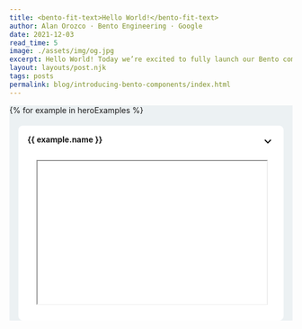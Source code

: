 ```yaml
---
title: <bento-fit-text>Hello World!</bento-fit-text>
author: Alan Orozco · Bento Engineering · Google
date: 2021-12-03
read_time: 5
image: ./assets/img/og.jpg
excerpt: Hello World! Today we’re excited to fully launch our Bento components.
layout: layouts/post.njk
tags: posts
permalink: blog/introducing-bento-components/index.html
---
```


<style>
  .demo-container {
    background: #ecf1f3;
  }
  .demo-container button {
    margin: auto;
    display: block;
    padding: 8px;
    font-weight: bold;
    text-transform: uppercase;
  }
  .demo-accordion {
    margin: 1rem 0;
    overflow: hidden;
    max-height: 380px;
  }
  .demo-accordion.show-more {
    max-height: unset;
  }
  .demo-accordion.show-more + button {
    display: none;
  }
  .demo-accordion > section {
    border-radius: 0.5rem;
    margin: 1rem;
    background: white;
    background-repeat: no-repeat;
    background-position: right 1rem top 1rem;
  }
  .demo-accordion h2 {
    background: white;
    padding: 1rem;
    border: none;
    background: none;
    font-size: var(--font-size-18);
  }
  .demo-accordion div {
    padding: 2rem;
    padding-top: 0;
  }
  .demo-accordion section[expanded] {
    background-image: url("data:image/svg+xml,%3Csvg xmlns='http://www.w3.org/2000/svg' height='24px' viewBox='0 0 24 24' width='24px' fill='%23000000'%3E%3Cpath d='M0 0h24v24H0V0z' fill='none'/%3E%3Cpath d='M12 8l-6 6 1.41 1.41L12 10.83l4.59 4.58L18 14l-6-6z'/%3E%3C/svg%3E%0A");
  }

  .demo-accordion section:not([expanded]) {
    background-image: url("data:image/svg+xml,%3Csvg xmlns='http://www.w3.org/2000/svg' height='24px' viewBox='0 0 24 24' width='24px' fill='%23000000'%3E%3Cpath d='M24 24H0V0h24v24z' fill='none' opacity='.87'/%3E%3Cpath d='M16.59 8.59L12 13.17 7.41 8.59 6 10l6 6 6-6-1.41-1.41z'/%3E%3C/svg%3E%0A");
  }
  @media only screen and (max-device-width: 480px) {
    .demo-accordion div {
      padding: .5rem;
      padding-top: 0;
    }
     .demo-accordion {
        margin: 0;
        overflow: hidden;
        max-height: 380px;
      }
      .demo-accordion > section {
    margin: .5rem;
      }
  }
</style>
<div class="demo-container">
<bento-accordion id="demo-accordion" class="demo-accordion">
{% for example in heroExamples %}
  <section>
    <h2>{{ example.name }} </h2>
    <div>
    <div style="position: relative; padding-bottom: 56.25%; /* 16:9 */ padding-top: 25px; height: 0;">
    <iframe src="{{ example.path }}" loading="lazy" title="{{ example.name }}"
        style="position: absolute; top: 0; left: 0; width: 100%; height: 100%;">
    </div>
    </div>
  </section>
{% endfor %}
</bento-accordion>
<button onclick="document.querySelector('#demo-accordion').classList.add('show-more')">Show More</button>
</div>

Hello World! Today we’re excited to fully launch our [Bento components](https://bentojs.dev). What are Bento components you ask? They are performant components with great user experience baked into them! We hope you try them out and give us feedback!

Bento components are the result of a project by the AMP team that started [2 years](https://blog.amp.dev/2021/01/28/bento/) ago to address feedback from publishers. Bento components enable you to use AMP components on non-AMP pages. They offer similar performance benefits as AMP components, but provide much more flexibility, as they can be combined with any other library or framework. You can read more about Bento and the future of AMP on the official AMP blog.

## Why Bento Components?

Building accessible, performant web pages is hard. And this goes beyond building your own features. It’s also often a challenge to integrate third-party embeds without hurting the performance of your page.

The good news is that many web pages need similar features and that there is a rich ecosystem of web components solving these problems. But this leads to a new problem: now you have to decide which components to pick from the many that are available. You have to check whether it is safe to use a component or if it potentially hurts your [Core Web Vitals](https://web.dev/vitals/). You need to check whether the component works in all browsers and whether there are unwanted side effects of mixing different components on the same page.

Bento components are here to help. Bento components are designed with three goals in mind:

1. Great page experience
2. Framework independence (but with great framework support)
3. Component isolation

Let’s take a closer look at what this means.

### Page Experience

The first one is straightforward: **Page Experience**. In August 2021, [Google Search introduced a new set of signals](https://developers.google.com/search/docs/advanced/experience/page-experience) that measure how users perceive the experience of interacting with a web page beyond its pure information value. An important part of the page experience ranking signals are [Core Web Vitals](https://web.dev/vitals/). Bento components can help you achieve good core web vitals scores.

For example, Bento components feature a small bundle size so that you only have to pick the ones that you need. For example, if you want to add a carousel to your page, you can only use the bento-carousel component.

Bento components may help with [Core Web Vitals](https://web.dev/vitals/) as well. For example, Bento components always respect their container's dimensions. This prevents [Content Layout Shift](https://web.dev/cls/) that may otherwise occur when an embed is inserted dynamically.

Another benefit of Bento components is that resources are loaded lazily by default. Requests to external URLs occur only as the embed approaches the user's position on the page. This is particularly useful for third-party embeds, such as Facebook or Twitter \*.

Tip: Resources are loaded lazily on browsers that support the <code>[loading](https://developer.mozilla.org/en-US/docs/Web/Performance/Lazy_loading)</code> attribute. We're working on bringing support to other browsers.

### Framework independence

The next one is: **framework independence with great framework support**. Bento components do not make any assumptions about the underlying framework and can be used with any framework or CMS.

Bento components are packaged as **React** or **Preact components **for seamless integration with those frameworks, but they're also provided as **Web Components**, so that they can be used anywhere.

Here is a web components example:

```html
<!DOCTYPE html>
<html>
  <head>
    <script async src="https://cdn.ampproject.org/bento.js"></script>
    <script
      async
      src="https://cdn.ampproject.org/v0/bento-fit-text-1.0.js"
    ></script>
    <link
      rel="stylesheet"
      href="https://cdn.ampproject.org/v0/bento-fit-text-1.0.css"
    />
  </head>
  <body>
    <bento-fit-text style="max-width: 200px; height: 60px">
      Hello world!
    </bento-fit-text>
  </body>
</html>
```

Note that we did not write or bundle any JavaScript in the previous example. We can paste this code into an `.html` file and call it a day! This makes Bento components a great fit for CMSs, such as WordPress, Drupal or Eleventy, which heavily rely on server-side rendering.

Bento components are self-managing and mutable. This means that they respond the same way as you’d expect from any HTML element. If you modify an element's attributes or its subtree, the changes are reflected in its rendered state.

```html
<script>
  // <bento-fit-text> responds to mutations.
  // Changing its content re-calculates its optimal font size.
  const element = document.querySelector('bento-fit-text');
  element.textContent = 'Longer text, smaller font size';
</script>
```

This is a simple yet versatile model. Most frameworks know how to interact with DOM elements, so Bento components are a great fit.

Here is another example, a Bento component used in a React application:

```html
import React from 'react';
import {BentoLightbox} from '@bentoproject/lightbox/react';
import '@bentoproject/lightbox/styles.css';

function MyLightbox({ref}) {
  return (
   <BentoLightbox ref={ref} closeButtonAs={(props) => (
     <button {...props} aria-label="Close my fancy lightbox">
       Close!
     </button>
   )}>
     <h1>Hello World</h1>
   </BentoLightbox>
 );
}

function App() {
  const lightboxRef = useRef();
  return (
    <>
      <MyLightbox ref={ref} />
      <button onClick={() => lightboxRef.current.open()}>
        Open
      </button>
    </>
  );
}
```

The good thing about using Bento components in React (or Preact) is: the React version is not just a simple wrapper around the web component. Bento components, in this case, are actually implemented using React. This means they behave like any other React component, which makes them very easy to integrate into your React application.

### Component Isolation

Finally, component isolation, which is an often-overlooked topic. There are two cases in which this is important. Bento encapsulates everything at the component level, rather than at the document level.

When using web components, the contents of a component are rendered inside a Shadow Root. This encapsulates styling, so that your own defined styles are not clobbered by the component's implementation and vice-versa.

Third-party embeds typically require including a script from a vendor's URL. These scripts may act unexpectedly. They may push elements around the page, load additional resources too early, or negatively affect the host document's performance in other ways. In cases when they're required, untrusted scripts from a third-party URL **never **run on the document that holds the embed. They run inside a "proxy frame" which prevents them from interacting with the layout and data on your page. Scripts load lazily since they respect the component's <code>[loading](https://developer.mozilla.org/en-US/docs/Web/Performance/Lazy_loading)</code> property.

## What’s in the box?

The goal of Bento components is to provide out-of-the-box solutions for common website features. We can roughly split Bento components into three categories:

**User Experience**

Implementing a carousel is easy, but implementing [a carousel that avoids content shifts](https://bentojs.dev/components/bento-carousel/), is accessible, and supports many different kinds of content, such as images, videos, iframes, can be tricky to get right. Here are few more examples for Bento’s UI components:

- [bento-lightbox-gallery](https://bentojs.dev/en/components/bento-lightbox-gallery/): add the `lightbox` attribute to any image on your page to add it to a great looking lightbox gallery.
- [Bento-sidebar](https://bentojs.dev/en/components/bento-sidebar/): a flexible hamburger menu.
- [bento-inline-gallery:](https://bentojs.dev/en/components/bento-lightbox-gallery/) an image carousel with optional pagination dots and thumbnails.

**3rd Party Embeds**

Third party embeds are often very heavy and can negatively affect the performance of your page. Bento components provide wrappers for common third party embeds that are properly sandboxed and implement performance best practices such as lazy loading. Checkout [bento-twitter](https://bentojs.dev/en/components/bento-twitter) or [bento-instagram](https://bentojs.dev/en/components/bento-instagram) to get an idea.

**Utilities**

Finally, it’s often the simple things that take time. Bento components provide many small helpers that can be surprisingly tricky to implement, but are extremely useful. A few examples are:

- [bento-fit-text](https://bentojs.dev/en/components/bento-fit-text): automatically resize text to fit the available space.
- [bento-timeago](https://bentojs.dev/en/components/bento-timeago): count up to, or away from, a specified date and time with a fuzzy timestamp, such as in 30 years or 3 hours ago.
- [bento-selector](https://bentojs.dev/en/components/bento-youtube): radio buttons on steroids.

But these are just a few examples, you can find the full list of components in the [Bento developer documentation](https://bentojs.dev/documentation/).

## Try Bento now!

Read the [getting started guide](https://bentojs.dev/get-started/) to try out Bento components or check out [all the available components](https://bentojs.dev/documentation/)! The team encourages and welcomes developer feedback through [GitHub](https://github.com/ampproject/bento.dev/discussions).
